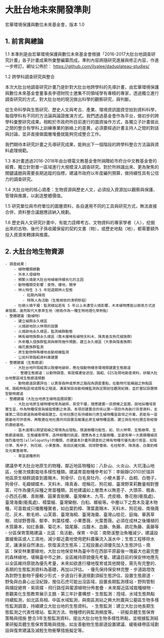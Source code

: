 # 大肚台地未來開發準則
宏華環境保護與數位未來基金會，版本 1.0

## 1. 前言與總論
1.1 本準則是由宏華環境保護與數位未來基金會根據「2016-2017大肚台地調查研究計畫」各子計畫成果所彙整編纂而成。準則內容將隨研究進展與修正內容，作進一步修訂。網址公佈於： https://github.com/ilyalee/daduplateau-studies/

1.2 跨學科調查研究與整合

本次大肚台地調查研究計畫乃是針對大肚台地跨學科的先導計畫，由宏華環境保護與數位未來基金會董事長李德財院士邀集不同領域學有專精的專家，透過獨立進行調查研究的方式，對大肚台地的現況做出科學的觀察研究，與判斷。

從生命科學與生態研究、歷史人文與考古、產業、環境資訊圖資空拍到資料科學，每個學科有不同的方法論與論證推演方式。我們透過基金會作為平台，做初步的跨學科彙整研究成果。相較於市政府所目前進行的圖資操作方式，各獨立子計畫彼此之間的整合有學科上訓練專業的脈絡上的差異，必須要經過計畫主持人之間的對話與討論，並非直接做圖層堆疊就能夠完成整合工作。

我們期待本研究計畫之先導研究成果，能夠出下一個階段的跨學科整合方法論與資料處理規範。

1.3 本計畫透過2016-2018年由台積電文教基金會所捐贈給市府台中文教基金會的經費，獨立針對單一區域進行大規模深入調查研究。對於所辨識出來、更為聚焦的關鍵議題與需要長期追蹤的指標，建議市政府以年度編列預算，做持續性具有公信力的調查研究。

1.4 大肚台地的核心資產：生物資源與歷史人文，必須投入資源加以觀察與保護、管理與推廣，以創造整體價值。

1.5 研究單位與市府單位的圖層資料，各自運用不同的工具與研究方式，無法直接合併，資料整合議題應該納入規劃。

1.6 歷史與人文研究計畫中，有能力詮釋考古、文物資料的專家學者（人），挖掘出來的古物、後代子孫收藏保留的契約文書（物），或歷史地點（地），都需要額外投入資源來轉譯與推廣。
 
## 2. 大肚台地生物資源
	- 調查結果：
		- 植物種類總數
		- 外來入侵植物
		- 頻繁火燒是大肚台地植被持續劣化的主因
		- 動物種類受影響：食物，棲地，競爭
		- 林火特性 3-5 年短週期林火型態
			- 短期內降雨
			- 特殊人為活動（生態相依的清明祭祖）
		- 杜絕火燒干擾：監測樣站若有 5 年以上未遭受火燒影響，木本植物應能以樹島方式逐漸發展，進而取代大黍草生地（樹島作為一種生物地理化學熱點）
	- 整體建議（動植物）
		- 建立植群永久樣區
		- 火燒跡地防火林帶的設置
		- 火燒跡地永久樣區，監測植群動態
		- 稀有植物族群永久樣區（喬木層稀有植物天料木、降真香及狗花椒族群）
		- 外來種入侵族群監測與移除施作規劃，建立永久樣區（大黍與陰香族群）
		- 梅花鹿族群監測
		- 原生動物特殊棲地自動相機監測
		- 公民科學路殺資料庫建置
	- 整體建議（生態廊道）
		- 大肚台地阡陌縱貫以致棲地破碎，應在個動物棲息環境間建置生態廊道
		-  整體生態廊道：以動物調查、紫斑蝶遷徙途徑、路殺、GIS及現地勘查資料，研擬大肚台地整區域生態廊道規劃
		- 動物廊道設置評估：以貫穿森林或草原之路段為調查重點，在動物可能橫越之熱點區域、路殺熱點區域或既有之隧道、溝渠架設自動相機監測與定期前往觀測紀錄，並於嘗試設置微型動物廊道
	- 整體建議（大肚台地原生植物苗圃設置）
		- 大肚台地原生植物棲地常為破碎、易受干擾，理應建置一具規模之苗圃，就地採種培育實生苗，作為物種保育與植栽規劃之來源。本項目建置目的係以第一項目作為執行背景資料，支援第二項目廊道與綠帶植栽建立。在地社團已有持續執行原生植物種苗栽培之作業，若能有一苗圃基地可供使用，再敬邀在地社團共同設置及維護此原生植物種苗圃，建立與在地社團互助經營的連結基地。
		- 苗木選擇以期望栽植之環境為出發點，慎選樹種功能性，如，防火林帶、生態綠帶、生態廊道植栽、生態緩衝帶等，造林樹種的挑選，理應為本土先驅樹種，並避免單一大面積種植具強烈毒他性(allelopathy)的種類，亦建議本計畫所調查到之稀有物種可優先進行育苗，如陰行草、馬甲子、狗花椒、小果薔薇、島田氏雞兒腸、琉球野薔薇、毛柱郁李、降真香、白葉釣樟及光葉薔薇等。
		- 育苗選種原則
建議參考大肚台地原生的物種，鄰近地區物種如：八卦山、火炎山、大坑淺山地區，分層次規劃栽培多樣性種類。建議育苗樹種參考如下：李婉靜(2010)於瑞井地區原生植群調查到嘉賜木、狗骨仔、白毛臭牡丹、小梗木薑子、血桐、白匏子，狗骨仔、毛瓣蝴蝶木、天料木、降真香、燈稱花、狗花椒、臺灣野茉莉數量相對豐富，可作為優先採種之育苗種類。其他建議如上層喬木以無患子、大頭茶、楓香、小西氏石櫟、青剛櫟、圓果青剛櫟、臺灣櫸木、九芎、虎皮楠、魯花樹(衝風處)、臺灣海棗(衝風處)、樟葉槭、臺灣欒樹、白桕、榔榆等。中層以下之喬木及灌木物種，可苗栽或只播撒種實者，如白葉釣樟、薄葉嘉賜木、天料木、狗花椒、南嶺蕘花、灰木、軟毛柿、山芙蓉、臺灣海桐、臺灣海棗、臺灣山桂花、庭梅、華茜草樹、琉球野薔薇、郁李、刺葉桂櫻、小果薔薇、光葉薔薇。必須在成林之後播植的木質藤本，如扛香藤、菊花木、猿尾藤、瓜馥木、血藤、魚藤、疏花魚藤、黃藤等
	- 分區保育策略建議
		- 北區：鳥活動，保育
		- 中區：南勢溪整治魚種減少，建議設置緩衝區或人工濕地，減少鄰近農地使用肥料農藥流入溪水中；生態工程移除水泥，讓湧泉自然湧出，恢復溪流生態系；工程設置必須優先加入生態評估
		- 南區：保安林重要綠地，大肚台地保安林為臺中市在西部平原最後一塊最大也最完整的森林綠地，堪稱臺中市之肺，全區維持原貌優先考量。建議目前的保安林地應先以全區維持原貌為優先考量，未來如欲進行棲地復育或其他開發，需先有完整的、長期的生態監測資料為基礎，再加以評估。
			- 優先保持保安林完整
			- 步道路燈改為對野生動物干擾較少形式
			- 步道自行車道規劃須經生態評估，設置生態廊道
			- 野兔與白鼻心出沒紀錄，推估石虎可能出沒區域，設置長期監測樣站
			- 野狗管制與捕捉絕育
		- 紫斑蝶
			- 飛行路徑與蜜源植物分佈套疊
			- 未來鄰近區域栽種植物
			- 景觀美化生態教育展示主題
	- 第三年計畫構想
		- 生態監測：陸域、水域生態熱點持續監測，如北區鳥相、中區水域監測，與南區測站之興大附農與公墓區生物多樣性監測調查，持續建立大肚台地的生態資料。
		- 生態監測：建立大肚台地長期生態監測之代表性樣站、監測方法、物種標的與監測頻度等。
		- 研擬具體生態保育策略與措施
整合3年生態監測資料，提出大肚台地生物多樣性熱點，並根據監測結果研擬具體生態保育策略與措施，如友善動物生態廊道設置建議、緩衝綠帶區域劃設與復育建議及減輕生物衝擊措施擬定等。
